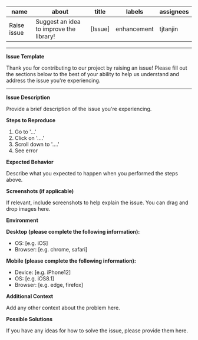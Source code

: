 | name        | about                                   | title  | labels      | assignees |
| ----------- | --------------------------------------- | ------ | ----------- | --------- |
| Raise issue | Suggest an idea to improve the library! | [Issue] | enhancement | tjtanjin  |

---

**Issue Template**

Thank you for contributing to our project by raising an issue! Please fill out the sections below to the best of your ability to help us understand and address the issue you're experiencing.

---

**Issue Description**

Provide a brief description of the issue you're experiencing.

**Steps to Reproduce**

1. Go to '...'
2. Click on '....'
3. Scroll down to '....'
4. See error

**Expected Behavior**

Describe what you expected to happen when you performed the steps above.

**Screenshots (if applicable)**

If relevant, include screenshots to help explain the issue. You can drag and drop images here.

**Environment**

**Desktop (please complete the following information):**

- OS: [e.g. iOS]
- Browser: [e.g. chrome, safari]

**Mobile (please complete the following information):**

- Device: [e.g. iPhone12]
- OS: [e.g. iOS8.1]
- Browser: [e.g. edge, firefox]

**Additional Context**

Add any other context about the problem here.

**Possible Solutions**

If you have any ideas for how to solve the issue, please provide them here.